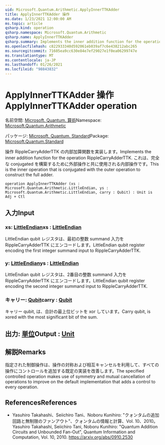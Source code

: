 ```yaml
---
uid: Microsoft.Quantum.Arithmetic.ApplyInnerTTKAdder
title: ApplyInnerTTKAdder 操作
ms.date: 1/23/2021 12:00:00 AM
ms.topic: article
qsharp.kind: operation
qsharp.namespace: Microsoft.Quantum.Arithmetic
qsharp.name: ApplyInnerTTKAdder
qsharp.summary: Implements the inner addition function for the operation RippleCarryAdderTTK. This is the inner operation that is conjugated with the outer operation to construct the full adder.
ms.openlocfilehash: c822933340d592061eb039af7c6e438212abc265
ms.sourcegitcommit: 71605ea9cc630e84e7ef29027e1f0ea06299747e
ms.translationtype: MT
ms.contentlocale: ja-JP
ms.lasthandoff: 01/26/2021
ms.locfileid: "98843832"
---
```

# <a name="applyinnerttkadder-operation"></a><span data-ttu-id="02dee-102">ApplyInnerTTKAdder 操作</span><span class="sxs-lookup"><span data-stu-id="02dee-102">ApplyInnerTTKAdder operation</span></span>

<span data-ttu-id="02dee-103">名前空間: [Microsoft. Quantum. 算術](xref:Microsoft.Quantum.Arithmetic)</span><span class="sxs-lookup"><span data-stu-id="02dee-103">Namespace: [Microsoft.Quantum.Arithmetic](xref:Microsoft.Quantum.Arithmetic)</span></span>

<span data-ttu-id="02dee-104">パッケージ: [Microsoft. Quantum. Standard](https://nuget.org/packages/Microsoft.Quantum.Standard)</span><span class="sxs-lookup"><span data-stu-id="02dee-104">Package: [Microsoft.Quantum.Standard](https://nuget.org/packages/Microsoft.Quantum.Standard)</span></span>


<span data-ttu-id="02dee-105">操作 RippleCarryAdderTTK の内部加算関数を実装します。</span><span class="sxs-lookup"><span data-stu-id="02dee-105">Implements the inner addition function for the operation RippleCarryAdderTTK.</span></span> <span data-ttu-id="02dee-106">これは、完全な conjugated を構築するために外部操作と共に使用される内部操作です。</span><span class="sxs-lookup"><span data-stu-id="02dee-106">This is the inner operation that is conjugated with the outer operation to construct the full adder.</span></span>

```qsharp
operation ApplyInnerTTKAdder (xs : Microsoft.Quantum.Arithmetic.LittleEndian, ys : Microsoft.Quantum.Arithmetic.LittleEndian, carry : Qubit) : Unit is Adj + Ctl
```


## <a name="input"></a><span data-ttu-id="02dee-107">入力</span><span class="sxs-lookup"><span data-stu-id="02dee-107">Input</span></span>

### <a name="xs--littleendian"></a><span data-ttu-id="02dee-108">xs: [LittleEndian](xref:Microsoft.Quantum.Arithmetic.LittleEndian)</span><span class="sxs-lookup"><span data-stu-id="02dee-108">xs : [LittleEndian](xref:Microsoft.Quantum.Arithmetic.LittleEndian)</span></span>

<span data-ttu-id="02dee-109">LittleEndian qubit レジスタは、最初の整数 summand 入力を RippleCarryAdderTTK にエンコードします。</span><span class="sxs-lookup"><span data-stu-id="02dee-109">LittleEndian qubit register encoding the first integer summand input to RippleCarryAdderTTK.</span></span>


### <a name="ys--littleendian"></a><span data-ttu-id="02dee-110">y: [LittleEndian](xref:Microsoft.Quantum.Arithmetic.LittleEndian)</span><span class="sxs-lookup"><span data-stu-id="02dee-110">ys : [LittleEndian](xref:Microsoft.Quantum.Arithmetic.LittleEndian)</span></span>

<span data-ttu-id="02dee-111">LittleEndian qubit レジスタは、2番目の整数 summand 入力を RippleCarryAdderTTK にエンコードします。</span><span class="sxs-lookup"><span data-stu-id="02dee-111">LittleEndian qubit register encoding the second integer summand input to RippleCarryAdderTTK.</span></span>


### <a name="carry--qubit"></a><span data-ttu-id="02dee-112">キャリー: [Qubit](xref:microsoft.quantum.lang-ref.qubit)</span><span class="sxs-lookup"><span data-stu-id="02dee-112">carry : [Qubit](xref:microsoft.quantum.lang-ref.qubit)</span></span>

<span data-ttu-id="02dee-113">キャリー qubit, は、合計の最上位ビットを xor しています。</span><span class="sxs-lookup"><span data-stu-id="02dee-113">Carry qubit, is xored with the most significant bit of the sum.</span></span>



## <a name="output--unit"></a><span data-ttu-id="02dee-114">出力: [単位](xref:microsoft.quantum.lang-ref.unit)</span><span class="sxs-lookup"><span data-stu-id="02dee-114">Output : [Unit](xref:microsoft.quantum.lang-ref.unit)</span></span>



## <a name="remarks"></a><span data-ttu-id="02dee-115">解説</span><span class="sxs-lookup"><span data-stu-id="02dee-115">Remarks</span></span>

<span data-ttu-id="02dee-116">指定された制御操作は、操作の対称および相互キャンセルを利用して、すべての操作にコントロールを追加する既定の実装を改善します。</span><span class="sxs-lookup"><span data-stu-id="02dee-116">The specified controlled operation makes use of symmetry and mutual cancellation of operations to improve on the default implementation that adds a control to every operation.</span></span>

## <a name="references"></a><span data-ttu-id="02dee-117">References</span><span class="sxs-lookup"><span data-stu-id="02dee-117">References</span></span>

- <span data-ttu-id="02dee-118">Yasuhiro Takahashi、Seiichiro Tani、Noboru Kunihiro: "クォンタムの追加回路と無制限のファンアウト"、クォンタムの情報と計算、Vol. 10、2010。</span><span class="sxs-lookup"><span data-stu-id="02dee-118">Yasuhiro Takahashi, Seiichiro Tani, Noboru Kunihiro: "Quantum Addition Circuits and Unbounded Fan-Out", Quantum Information and Computation, Vol. 10, 2010.</span></span>
  https://arxiv.org/abs/0910.2530